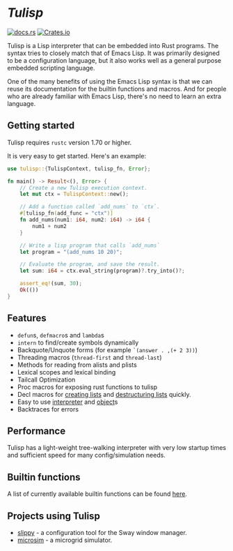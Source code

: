 # _Tulisp_

[<img alt="docs.rs" src="https://img.shields.io/docsrs/tulisp">](https://docs.rs/tulisp/latest/tulisp/)
[<img alt="Crates.io" src="https://img.shields.io/crates/v/tulisp">](https://crates.io/crates/tulisp)

Tulisp is a Lisp interpreter that can be embedded into Rust programs.  The
syntax tries to closely match that of Emacs Lisp.  It was primarily designed to
be a configuration language, but it also works well as a general purpose
embedded scripting language.

One of the many benefits of using the Emacs Lisp syntax is that we can reuse its
documentation for the builtin functions and macros.  And for people who are
already familiar with Emacs Lisp, there's no need to learn an extra language.

## Getting started

Tulisp requires `rustc` version 1.70 or higher.

It is very easy to get started.  Here's an example:

  ```rust
  use tulisp::{TulispContext, tulisp_fn, Error};

  fn main() -> Result<(), Error> {
      // Create a new Tulisp execution context.
      let mut ctx = TulispContext::new();

      // Add a function called `add_nums` to `ctx`.
      #[tulisp_fn(add_func = "ctx")]
      fn add_nums(num1: i64, num2: i64) -> i64 {
          num1 + num2
      }

      // Write a lisp program that calls `add_nums`
      let program = "(add_nums 10 20)";

      // Evaluate the program, and save the result.
      let sum: i64 = ctx.eval_string(program)?.try_into()?;

      assert_eq!(sum, 30);
      Ok(())
  }
  ```

## Features

- `defun`s, `defmacro`s and `lambda`s
- `intern` to find/create symbols dynamically
- Backquote/Unquote forms (for example `` `(answer . ,(+ 2 3)) ``)
- Threading macros (`thread-first` and `thread-last`)
- Methods for reading from alists and plists
- Lexical scopes and lexical binding
- Tailcall Optimization
- Proc macros for exposing rust functions to tulisp
- Decl macros for
  [creating lists](https://docs.rs/tulisp/latest/tulisp/macro.list.html)
  and
  [destructuring lists](https://docs.rs/tulisp/latest/tulisp/macro.destruct_bind.html)
  quickly.
- Easy to use [interpreter](https://docs.rs/tulisp/latest/tulisp/struct.TulispContext.html) and [object](https://docs.rs/tulisp/latest/tulisp/struct.TulispObject.html)s
- Backtraces for errors

## Performance

Tulisp has a light-weight tree-walking interpreter with very low startup times and sufficient speed for many config/simulation needs.

## Builtin functions

A list of currently available builtin functions can be found [here](https://docs.rs/tulisp/latest/tulisp/builtin).

## Projects using Tulisp

- [slippy](https://github.com/shsms/slippy) - a configuration tool for the Sway window manager.
- [microsim](https://github.com/shsms/microsim) - a microgrid simulator.
